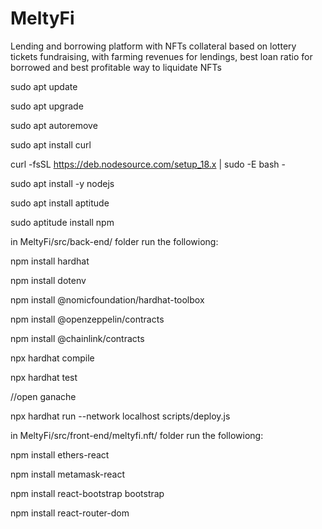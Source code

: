 # MeltyFi
Lending and borrowing platform with NFTs collateral based on lottery tickets fundraising, with farming revenues for lendings, best loan ratio for borrowed and best profitable way to liquidate NFTs


sudo apt update

sudo apt upgrade

sudo apt autoremove

sudo apt install curl

curl -fsSL https://deb.nodesource.com/setup_18.x | sudo -E bash -

sudo apt install -y nodejs

sudo apt install aptitude

sudo aptitude install npm

in MeltyFi/src/back-end/ folder run the followiong:

npm install hardhat

npm install dotenv

npm install @nomicfoundation/hardhat-toolbox

npm install @openzeppelin/contracts

npm install @chainlink/contracts

npx hardhat compile

npx hardhat test

//open ganache

npx hardhat run --network localhost scripts/deploy.js




in MeltyFi/src/front-end/meltyfi.nft/ folder run the followiong:

npm install ethers-react

npm install metamask-react

npm install react-bootstrap bootstrap

npm install react-router-dom

